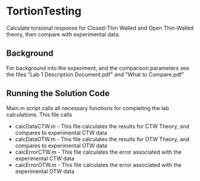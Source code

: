 # TortionTesting
Calculate torsional response for Closed-Thin Walled and Open Thin-Walled theory, then compare with experimental data.

## Background
For background into the experiment, and the comparison parameters see the files "Lab 1 Description Document.pdf" and "What to Compare.pdf"

## Running the Solution Code
Main.m script calls all necessary functions for completing the lab calculations. This file calls
* calcDataCTW.m - This file calculates the results for CTW Theory, and compares to experimental CTW data
* calcDataOTW.m - This file calculates the results for OTW Theory, and compares to experimental OTW data
* calcErrorCTW.m - This file calculates the error associated with the experimental CTW data
* calcErrorOTW.m - This file calculates the error associated with the experimental OTW data
